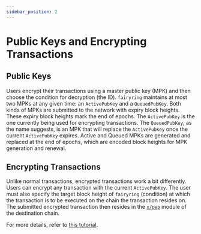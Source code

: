 ```yaml
---
sidebar_position: 2
---
```


# Public Keys and Encrypting Transactions

## Public Keys

Users encrypt their transactions using a master public key (MPK) and then choose the condition for decryption (the ID).
`fairyring` maintains at most two MPKs at any given time: an `ActivePubKey` and a `QueuedPubKey`.
Both kinds of MPKs are submitted to the network with expiry block heights. These expiry block heights mark the end of epochs.
The `ActivePubKey` is the one currently being used for encrypting transactions.
The `QueuedPubKey`, as the name suggests, is an MPK that will replace the `ActivePubKey` once the current `ActivePubKey` expires.
Active and Queued MPKs are generated and replaced at the end of epochs, which are encoded block heights for MPK generation and renewal.

## Encrypting Transactions

Unlike normal transactions, encrypted transactions work a bit differently.
Users can encrypt any transaction with the current `ActivePubKey`.
The user must also specify the target block height of `fairyring` (condition) at which the transaction is to be executed on the chain the transaction resides on.
The submitted encrypted transaction then resides in the [`x/pep`](../advanced/pep_module.md) module of the destination chain.

For more details, refer to [this tutorial](../advanced/encrypt_tx.md).
